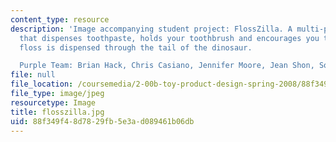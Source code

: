 ```yaml
---
content_type: resource
description: 'Image accompanying student project: FlossZilla. A multi-purpose dinosaur
  that dispenses toothpaste, holds your toothbrush and encourages you to floss. The
  floss is dispensed through the tail of the dinosaur.

  Purple Team: Brian Hack, Chris Casiano, Jennifer Moore, Jean Shon, Somin Lee.'
file: null
file_location: /coursemedia/2-00b-toy-product-design-spring-2008/88f349f48d7829fb5e3ad089461b06db_flosszilla.jpg
file_type: image/jpeg
resourcetype: Image
title: flosszilla.jpg
uid: 88f349f4-8d78-29fb-5e3a-d089461b06db
---
```


